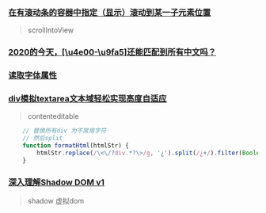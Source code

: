### [在有滚动条的容器中指定（显示）滚动到某一子元素位置](https://blog.csdn.net/weixin_44807526/article/details/118576067)

> scrollIntoView

### [2020的今天，[\u4e00-\u9fa5]还能匹配到所有中文吗？](https://juejin.cn/post/6844904116842430471)

### [读取字体属性](https://wakamaifondue.com/)

### [div模拟textarea文本域轻松实现高度自适应](https://www.zhangxinxu.com/wordpress/2010/12/div-textarea-height-auto/)

> contenteditable

```js
    // 替换所有div 为不常用字符
    // 然后split
    function formatHtml(htmlStr) {
        htmlStr.replace(/\<\/?div.*?\>/g, '¿').split(/¿+/).filter(Boolean)
    }
```

### [深入理解Shadow DOM v1](https://segmentfault.com/a/1190000019115050)

> shadow 虚拟dom
